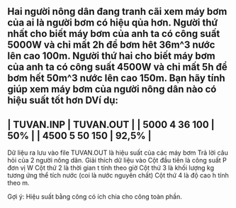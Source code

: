 Hai người nông dân đang tranh cãi xem máy bơm của ai là người bơm có hiệu qủa hơn.
Người thứ nhất cho biết máy bơm của anh ta có công suất 5000W và chỉ mất 2h để bơm hêt 36m^3 nước lên cao 100m.
Người thứ hai cho biết máy bơm của anh ta có công suất 4500W và chỉ mất 5h để bơm hết 50m^3 nước lên cao 150m.
Bạn hãy tính giúp xem máy bơm của người nông dân nào có hiệu suất tốt hơn
DVí dụ:
--------------------------------------------------------------
| TUVAN.INP          | TUVAN.OUT                             |
| 5000 4 36 100      |  50%                                  |
| 4500 5 50 150      |  92,5%                                  |
---------------------------------------------------------------

Dữ liệu ra lưu vào file TUVAN.OUT là hiệu suất của các máy bơm
Trả lời câu hỏi của 2 người nông dân.
Giải thích dữ liệu vào
Cột đầu tiên là công suất P đơn vị W
Cột thứ 2 là thời gian t tính theo giờ
Cột thứ 3 là khối lượng kg tương ứng thể tích nước (coi là nước nguyên chất)
Cột thứ 4 là độ cao h tính theo m.

Gợi ý: Hiệu suất bằng công có ích chia cho công toàn phần.

